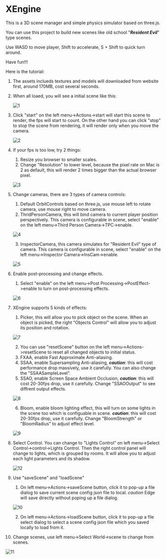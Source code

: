# XEngine

This is a 3D scene manager and simple physics simulator based on three.js.

You can use this project to build new scenes like old school "***Resident Evil***" type scenes.

Use WASD to move player, Shift to accelerate, S + Shift to quick turn around.

Have fun!!!

Here is the tutorial:
1. The assets inclueds textures and models will downloaded from website first, around 170MB, cost several seconds.
2. When all loaed, you will see a initial scene like this:

      ![1](https://github.com/user-attachments/assets/10f4cc78-e8db-4cff-95cb-78fda63da365)

3. Click "start" on the left menu->Actions->start will start this scene to render, the fps will start to count. On the other hand you can click "stop" to stop the scene from rendering, it will render only when you move the camera.

      ![2](https://github.com/user-attachments/assets/5676e40c-f7b7-4da7-9347-a18fb5ff0f74)

4. If your fps is too low, try 2 things:
    1. Resize you browser to smaller scales.
    2. Change "Resolution" to lower level, because the pixel rate on Mac is 2 as default, this will render 2 times bigger than the actual browser pixel.

      ![3](https://github.com/user-attachments/assets/12676751-916c-40ea-a8c0-4d4ab4e41946)

5. Change cameras, there are 3 types of camera controls:
    1. Default OrbitControls based on three.js, use mouse left to rotate camera, use mouse right to move camera.
    2. ThridPersonCamera, this will bind camera to current player position perspectively. This camera is configurable in scene, select "enable" on the left menu->Third Person Camera->TPC->enable.

      ![4](https://github.com/user-attachments/assets/93f2830d-cc21-44fc-bb42-0de2c1b9c669)
   
    3. InspectorCamera, this camera simulates for "Resident Evil" type of camera. This camera is configurable in scene, select "enable" on the left menu->Inspector Camera->InsCam->enable.

      ![5](https://github.com/user-attachments/assets/4c57a8c0-567a-46f7-9b5a-b4996b4d1f85)

6. Enable post-processing and change effects.
    1. Select "enable" on the left menu->Post Processing->PostEffect->enable to turn on post-processing effects.

      ![6](https://github.com/user-attachments/assets/a6d6f908-aff3-4cf0-b88d-7a60335814ad)

7. XEngine supports 5 kinds of effects:
    1. Picker, this will allow you to pick object on the scene. When an object is picked, the right "Objects Control" will allow you to adjust its position and rotation.

      ![7](https://github.com/user-attachments/assets/b7ce8948-65fc-441f-9f4a-1f71412c46d3)
   
    2. You can use "resetScene" button on the left menu->Actions->resetScene to reset all changed objects to initial status.
    3. FXAA, enable Fast Approximate Anti-aliasing.
    4. SSAA, enable Supersampling Anti-aliasing, ***caution***: this will cost performance drop massively, use it carefully. You can also change the "SSAASampleLevel".
    5. SSAO, enable Screen Space Ambient Occlusion, ***caution***: this will cost 20-30fps drop, use it carefully. Change "SSAOOutput" to see diffrent output effects.

      ![8](https://github.com/user-attachments/assets/3db7820b-cd0b-4d5f-a426-8097022754b0)
   
    6. Bloom, enable bloom lighting effect, this will turn on some lights in the scene too which is configuable in scene. ***caution***: this will cost 20-30fps drop, use it carefully. Change "BloomStrength" or "BloomRadius" to adjust effect level.

      ![9](https://github.com/user-attachments/assets/11bb6b86-2054-45c2-9fd1-b60b7f294246)

8. Select Control. You can change to "Lights Control" on left menu->Select Control->control->Lights Control. Then the right control panel will change to lights, which is grouped by rooms. It will allow you to adjust each light parameters and its shadow.

   ![12](https://github.com/user-attachments/assets/dd8bc19f-bbbb-4f26-a6b9-b9d415a65d88)

9. Use "saveScene" and "loadScene"
    1. On left menu->Actions->saveScene button, click it to pop-up a file dialog to save current scene config json file to local. *caution* Edge will save directly without poping up a file dialog.

      ![10](https://github.com/user-attachments/assets/e6b5945b-ce34-4065-82de-349a1caf0629)
    
    2. On left menu->Actions->loadScene button, click it to pop-up a file select dialog to select a scene config json file which you saved locally to load from it.

10. Change scenes, use left menu->Select World->scene to change from scenes.
    
   ![11](https://github.com/user-attachments/assets/bd77b44a-d3fc-46ea-a58e-ff5aea66c11a)






    


